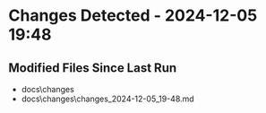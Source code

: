 # Changes Detected - 2024-12-05 19:48

## Modified Files Since Last Run

- docs\changes
- docs\changes\changes_2024-12-05_19-48.md
